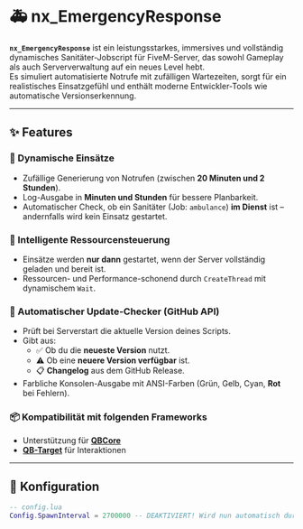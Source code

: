 # 🚑 nx_EmergencyResponse

**`nx_EmergencyResponse`** ist ein leistungsstarkes, immersives und vollständig dynamisches Sanitäter-Jobscript für FiveM-Server, das sowohl Gameplay als auch Serververwaltung auf ein neues Level hebt.  
Es simuliert automatisierte Notrufe mit zufälligen Wartezeiten, sorgt für ein realistisches Einsatzgefühl und enthält moderne Entwickler-Tools wie automatische Versionserkennung.

---

## ✨ Features

### 🎯 Dynamische Einsätze
- Zufällige Generierung von Notrufen (zwischen **20 Minuten und 2 Stunden**).
- Log-Ausgabe in **Minuten und Stunden** für bessere Planbarkeit.
- Automatischer Check, ob ein Sanitäter (Job: `ambulance`) **im Dienst** ist – andernfalls wird kein Einsatz gestartet.

### 🧠 Intelligente Ressourcensteuerung
- Einsätze werden **nur dann** gestartet, wenn der Server vollständig geladen und bereit ist.
- Ressourcen- und Performance-schonend durch `CreateThread` mit dynamischem `Wait`.

### 🔔 Automatischer Update-Checker (GitHub API)
- Prüft bei Serverstart die aktuelle Version deines Scripts.
- Gibt aus:
  - ✅ Ob du die **neueste Version** nutzt.
  - ⚠️ Ob eine **neuere Version verfügbar** ist.
  - 📋 **Changelog** aus dem GitHub Release.
- Farbliche Konsolen-Ausgabe mit ANSI-Farben (Grün, Gelb, Cyan, **Rot** bei Fehlern).

### 📦 Kompatibilität mit folgenden Frameworks
- Unterstützung für [**QBCore**](https://github.com/qbcore-framework/qb-core)
- [**QB-Target**](https://github.com/qbcore-framework/qb-target/tree/main) für Interaktionen 
---

## 🔧 Konfiguration

```lua
-- config.lua
Config.SpawnInterval = 2700000 -- DEAKTIVIERT! Wird nun automatisch durch Random Timer ersetzt.
